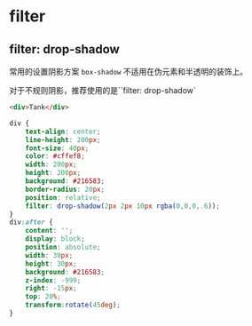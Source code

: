 # filter

## filter: drop-shadow

常用的设置阴影方案 `box-shadow` 不适用在伪元素和半透明的装饰上。 

对于不规则阴影，推荐使用的是``filter: drop-shadow`

```html
<div>Tank</div>
```

```css
div {
    text-align: center;
    line-height: 200px;
    font-size: 40px;
    color: #cffef8;
    width: 200px;
    height: 200px;
    background: #216583;
    border-radius: 20px;
    position: relative;
    filter: drop-shadow(2px 2px 10px rgba(0,0,0,.6));
}
div:after {
    content: '';
    display: block;
    position: absolute;
    width: 30px;
    height: 30px;
    background: #216583;
    z-index: -999;
    right: -15px;
    top: 20%;
    transform:rotate(45deg);
}
```

